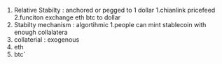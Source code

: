 1. Relative Stabilty : anchored or pegged to 1 dollar 
  1.chianlink pricefeed
  2.funciton exchange eth btc to dollar
2. Stabilty mechanism : algortihmic 
  1.people can mint stablecoin with enough collalatera
3. collaterial : exogenous
  1. eth
  2. btc`
